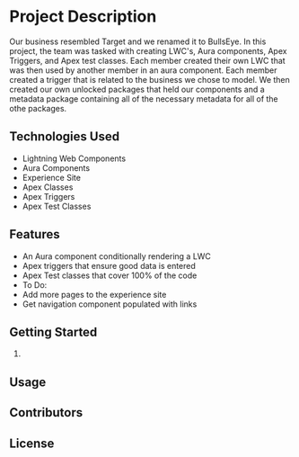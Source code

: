 # Project Description

Our business resembled Target and we renamed it to BullsEye. In this project, the team was tasked with creating LWC's, Aura components, Apex Triggers, and Apex test classes. Each member created their own LWC that was then used by another member in an aura component. Each member created a trigger that is related to the business we chose to model. We then created our own unlocked packages that held our components and a metadata package containing all of the necessary metadata for all of the othe packages.

## Technologies Used

- Lightning Web Components
- Aura Components
- Experience Site
- Apex Classes
- Apex Triggers
- Apex Test Classes

## Features

- An Aura component conditionally rendering a LWC 
- Apex triggers that ensure good data is entered
- Apex Test classes that cover 100% of the code
-   To Do:
-   Add more pages to the experience site
-   Get navigation component populated with links

## Getting Started
1. 
## Usage

## Contributors

## License
